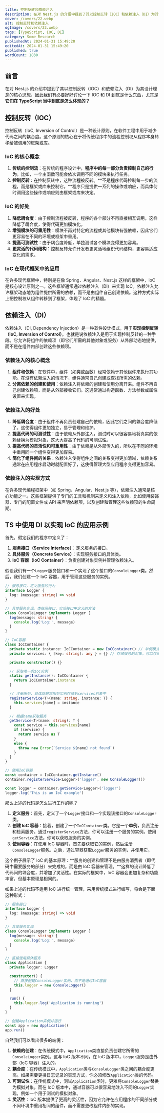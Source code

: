```yaml
---
title: 控制反转和依赖注入
description: 在对 Nest.js 的介绍中提到了其以控制反转（IOC）和依赖注入（DI）为其设计理念的核心思想，因此我们有必要好好讨论一下 IOC 和 DI 到底是什么东西，尤其是它们在 TypeScript 当中到底是怎么体现的？
cover: /covers/22.webp
alt: 控制反转和依赖注入
ogImage: /covers/22.webp
tags: [TypeScript, IOC, DI]
category: Some Research
publishedAt: 2024-01-31 15:49:20
editedAt: 2024-01-31 15:49:20
published: true
wordCount: 1830
---
```


## 前言

在对 Nest.js 的介绍中提到了其以控制反转（IOC）和依赖注入（DI）为其设计理念的核心思想，因此我们有必要好好讨论一下 IOC 和 DI 到底是什么东西，尤其是 **它们在 TypeScript 当中到底是怎么体现的？**

## 控制反转（IOC）

控制反转（IoC, Inversion of Control）是一种设计原则，在软件工程中用于减少代码之间的耦合度。这个原则的核心在于将传统程序中的流程控制权从程序本身转移给被调用的框架或库。

### IoC 的核心概念

1. **传统的控制流**：在传统的程序设计中，**程序中的每一部分负责控制自己的行为**。比如，一个主函数可能会依次调用不同的模块来执行任务。
2. **控制反转**：在控制反转中，这种流程被反转。**不是程序代码控制每一步的流程，而是框架或库来控制它。**程序只是提供一系列的操作或响应，而具体何时调用这些操作或响应则由框架或库来决定。

### IoC 的好处

1. **降低耦合度**：由于控制流程被反转，程序的各个部分不再直接相互调用，这样降低了耦合度，使得代码更加模块化。
2. **增强模块的可重用性**：模块不再对特定的流程或其他模块有强依赖，因此它们更容易在不同的环境或框架中重用。
3. **提高可测试性**：由于耦合度降低，单独测试各个模块变得更加容易。
4. **更灵活的代码结构**：控制反转允许开发者更灵活地组织代码结构，更容易适应变化的需求。

### IoC 在现代框架中的应用

在许多现代框架中，特别是在像 Spring、Angular、Nest.js 这样的框架中，IoC 是核心设计原则之一。这些框架通常通过依赖注入（DI）来实现 IoC。依赖注入允许框架动态地为组件提供所需的依赖，而不是由组件自己创建依赖。这种方式实际上把控制权从组件转移到了框架，体现了 IoC 的精髓。

## 依赖注入（DI）

依赖注入（DI, Dependency Injection）是一种软件设计模式，用于**实现控制反转（IoC, Inversion of Control）**。也就是说依赖注入是用于实现控制反转的一种手段。它允许将组件的依赖项（即它们所需的其他对象或服务）从外部动态地提供，而不是在组件内部创建这些依赖项。

### 依赖注入的核心概念

1. **组件和依赖**：在软件中，组件（如类或函数）经常依赖于其他组件来执行其功能。在没有依赖注入的情况下，组件通常自己创建或查找所需的依赖。
2. **分离依赖的创建和使用**：依赖注入将依赖的创建和使用分离开来。组件不再自己创建依赖项，而是从外部接收它们。这通常通过构造函数、方法参数或属性设置来实现。

### 依赖注入的好处

1. **降低耦合度**：由于组件不再负责创建自己的依赖，因此它们之间的耦合度降低了。这使得组件更加独立，易于管理和维护。
2. **提高代码的可测试性**：由于依赖从外部注入，测试时可以很容易地将真实的依赖替换为模拟对象，这大大提高了代码的可测试性。
3. **提高代码的灵活性和可重用性**：由于依赖是从外部传入的，所以在不同的环境中重用同一个组件变得更加容易。
4. **简化了组件间的关系**：依赖注入使得组件之间的关系变得更加清晰，依赖关系通常在应用程序启动时就配置好了，这使得管理大型应用程序变得更加容易。

### 依赖注入的实现方式

在许多现代编程框架中（如 Spring、Angular、Nest.js 等），依赖注入通常是核心功能之一。这些框架提供了专门的工具和机制来定义和注入依赖，比如使用装饰器、专门的配置文件或 API 来声明依赖项，以及创建和管理这些依赖项的生命周期。

## TS 中使用 DI 以实现 IoC 的应用示例

首先，假定我们的程序中定义了：

1. **服务接口（Service Interface）**：定义服务的接口。
2. **具体服务（Concrete Service）**：实现服务接口的具体类。
3. **IoC 容器（IoC Container）**：负责创建对象实例并管理依赖注入。

假设我们有一个`Logger`服务接口和一个实现了这个接口的`ConsoleLogger`类。然后，我们创建一个 IoC 容器，用于管理这些服务的实例。

```typescript
// 服务接口，定义服务的行为
interface Logger {
  log: (message: string) => void
}

// 具体服务实现。类继承接口，实现接口中定义的方法
class ConsoleLogger implements Logger {
  log(message: string) {
    console.log('Log:', message)
  }
}

// IoC容器
class IoCContainer {
  private static instance: IoCContainer = new IoCContainer() // 单例模式，保证全局只有一个IoC实例
  private services: { [key: string]: any } = {} // 存储服务的对象，可以存储多个服务

  private constructor() {}

  // 获取唯一的IoC实例
  static getInstance(): IoCContainer {
    return IoCContainer.instance
  }

  // 注册服务，具体就是将服务实例存储到services对象中
  registerService<T>(name: string, instance: T) {
    this.services[name] = instance
  }

  // 根据name获取服务
  getService<T>(name: string): T {
    const service = this.services[name]
    if (service) {
      return service as T
    }
    else {
      throw new Error(`Service ${name} not found`)
    }
  }
}

// 使用IoC容器
const container = IoCContainer.getInstance()
container.registerService<Logger>('logger', new ConsoleLogger())

const logger = container.getService<Logger>('logger')
logger.log('This is an IoC example')
```

那么上述的代码是怎么进行工作的呢？

1. **定义服务**：首先，定义了一个`Logger`接口和一个实现该接口的`ConsoleLogger`类。
2. **创建 IoC 容器**：接着，创建了一个`IoCContainer`类。它是一个**单例**，负责注册和检索服务。通过`registerService`方法，你可以注册一个服务的实例。使用`getService`方法，你可以获取服务的实例。
3. **使用容器**：在使用 IoC 容器时，首先要获取它的实例，然后注册`ConsoleLogger`服务。之后，通过容器获取`Logger`服务的实例，并使用它。

这个例子展示了 IoC 的基本原理：**服务的创建和管理不是由服务消费者（即代码中需要服务的部分）来完成的，而是由 IoC 容器来管理。**这样的设计降低了代码间的耦合度，并增加了灵活性。在实际的框架中，IoC 容器会更加复杂和功能丰富，但基本原理是相同的。

如果上述的代码不适用 IoC 进行统一管理，采用传统模式进行编写，将会是下面这种形式：

```typescript
// 服务接口
interface Logger {
  log: (message: string) => void
}

// 具体服务实现
class ConsoleLogger implements Logger {
  log(message: string) {
    console.log('Log:', message)
  }
}

// 直接使用具体服务
class Application {
  private logger: Logger

  constructor() {
    // 直接创建ConsoleLogger实例，而不是通过IoC容器
    this.logger = new ConsoleLogger()
  }

  run() {
    this.logger.log('Application is running')
  }
}

// 创建Application实例并运行
const app = new Application()
app.run()
```

自然我们可以看出很多的端倪：

1. **依赖的创建**：在传统模式中，`Application`类直接负责创建它所需的`ConsoleLogger`实例。这与 IoC 版本不同，在 IoC 版本中，`Logger`服务是由外部（IoC 容器）注入的。
2. **耦合度**：在传统模式中，`Application`类与`ConsoleLogger`类之间的耦合度更高。如果需要更换日志记录的实现方式，你必须修改`Application`类的代码。
3. **可测试性**：在传统模式中，测试`Application`类时，更难将`ConsoleLogger`替换为模拟对象。而在 IoC 版本中，通过容器可以很容易地注入不同的`Logger`实现，例如一个用于测试的模拟对象。
4. **灵活性**：IoC 版本提供了更高的灵活性，因为它允许在应用程序的不同部分或不同环境中重用相同的组件，而不需要更改组件内部的实现。
